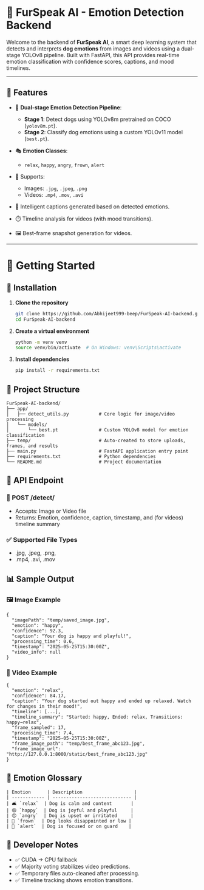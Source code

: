 # 🐶 FurSpeak AI - Emotion Detection Backend

Welcome to the backend of **FurSpeak AI**, a smart deep learning system that detects and interprets **dog emotions** from images and videos using a dual-stage YOLOv8 pipeline. Built with FastAPI, this API provides real-time emotion classification with confidence scores, captions, and mood timelines.

---

## 🎯 Features

- 🧠 **Dual-stage Emotion Detection Pipeline**:
  - **Stage 1**: Detect dogs using YOLOv8m pretrained on COCO (`yolov8m.pt`).
  - **Stage 2**: Classify dog emotions using a custom YOLOv11 model (`best.pt`).

- 🎭 **Emotion Classes**:
  - `relax`, `happy`, `angry`, `frown`, `alert`

- 📸 Supports:
  - Images: `.jpg`, `.jpeg`, `.png`
  - Videos: `.mp4`, `.mov`, `.avi`

- 📝 Intelligent captions generated based on detected emotions.

- ⏱️ Timeline analysis for videos (with mood transitions).

- 🖼️ Best-frame snapshot generation for videos.

---

# 🚀 Getting Started

## 🔧 Installation

1. **Clone the repository**
   ```bash
   git clone https://github.com/Abhijeet999-beep/FurSpeak-AI-backend.git
   cd FurSpeak-AI-backend

2. **Create a virtual environment**
    ```bash 
    python -m venv venv
    source venv/bin/activate  # On Windows: venv\Scripts\activate

3. **Install dependencies**
    ```bash
    pip install -r requirements.txt

## 📂 Project Structure

```
FurSpeak-AI-backend/
├── app/
│   ├── detect_utils.py           # Core logic for image/video processing
│   └── models/
│       └── best.pt               # Custom YOLOv8 model for emotion classification
├── temp/                         # Auto-created to store uploads, frames, and results
├── main.py                       # FastAPI application entry point
├── requirements.txt              # Python dependencies
└── README.md                     # Project documentation
```

## 🔗 API Endpoint
### 📍 POST /detect/

  - Accepts: Image or Video file
  - Returns: Emotion, confidence, caption, timestamp, and (for videos) timeline summary

### ✅ Supported File Types
  - .jpg, .jpeg, .png, 
  - .mp4, .avi, .mov

## 📊 Sample Output

 ### 🖼️ Image Example
```
{
  "imagePath": "temp/saved_image.jpg",
  "emotion": "happy",
  "confidence": 92.3,
  "caption": "Your dog is happy and playful!",
  "processing_time": 0.6,
  "timestamp": "2025-05-25T15:30:00Z",
  "video_info": null
}
```
### 🎥 Video Example
```
{
  "emotion": "relax",
  "confidence": 84.17,
  "caption": "Your dog started out happy and ended up relaxed. Watch for changes in their mood!",
  "timeline": [...],
  "timeline_summary": "Started: happy, Ended: relax, Transitions: happy→relax",
  "frame_sampled": 17,
  "processing_time": 7.4,
  "timestamp": "2025-05-25T15:30:00Z",
  "frame_image_path": "temp/best_frame_abc123.jpg",
  "frame_image_url": "http://127.0.0.1:8000/static/best_frame_abc123.jpg"
}

```
## 🐾 Emotion Glossary
```
| Emotion      | Description                   |
| ------------ | ----------------------------- |
| 🛋️ `relax`  | Dog is calm and content       |
| 😄 `happy`  | Dog is joyful and playful     |
| 😠 `angry`  | Dog is upset or irritated     |
| 🙁 `frown`  | Dog looks disappointed or low |
| 🧐 `alert`  | Dog is focused or on guard    |

```
## 🧠 Developer Notes
- ✅ CUDA → CPU fallback
- ✅ Majority voting stabilizes video predictions.
- ✅ Temporary files auto-cleaned after processing.
- ✅ Timeline tracking shows emotion transitions.
